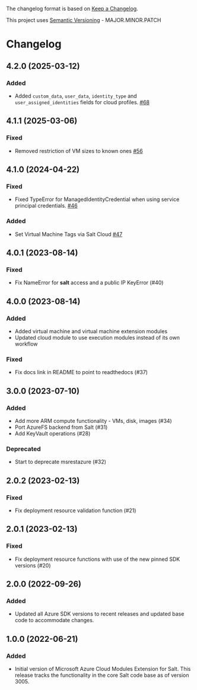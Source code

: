 The changelog format is based on [Keep a Changelog](https://keepachangelog.com/en/1.0.0/).

This project uses [Semantic Versioning](https://semver.org/) - MAJOR.MINOR.PATCH

# Changelog

## 4.2.0 (2025-03-12)


### Added

- Added `custom_data`, `user_data`, `identity_type` and `user_assigned_identities` fields for cloud profiles. [#68](https://github.com/salt-extensions/saltext-azurerm/issues/68)


## 4.1.1 (2025-03-06)


### Fixed

- Removed restriction of VM sizes to known ones [#56](https://github.com/salt-extensions/saltext-azurerm/issues/56)


## 4.1.0 (2024-04-22)


### Fixed

- Fixed TypeError for ManagedIdentityCredential when using service principal credentials. [#46](https://github.com/salt-extensions/saltext-azurerm/issues/46)


### Added

- Set Virtual Machine Tags via Salt Cloud [#47](https://github.com/salt-extensions/saltext-azurerm/issues/47)


## 4.0.1 (2023-08-14)

### Fixed

- Fix NameError for __salt__ access and a public IP KeyError (#40)


## 4.0.0 (2023-08-14)

### Added

- Added virtual machine and virtual machine extension modules
- Updated cloud module to use execution modules instead of its own workflow

### Fixed

- Fix docs link in README to point to readthedocs (#37)


## 3.0.0 (2023-07-10)

### Added

- Add more ARM compute functionality - VMs, disk, images (#34)
- Port AzureFS backend from Salt (#31)
- Add KeyVault operations (#28)

### Deprecated

- Start to deprecate msrestazure (#32)


## 2.0.2 (2023-02-13)

### Fixed

- Fix deployment resource validation function (#21)


## 2.0.1 (2023-02-13)

### Fixed

- Fix deployment resource functions with use of the new pinned SDK versions (#20)


## 2.0.0 (2022-09-26)

### Added

- Updated all Azure SDK versions to recent releases and updated base code to accommodate changes.


## 1.0.0 (2022-06-21)

### Added

- Initial version of Microsoft Azure Cloud Modules Extension for Salt. This release tracks the functionality in the
  core Salt code base as of version 3005.
